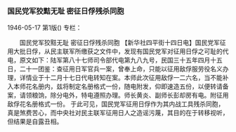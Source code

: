 ### 国民党军狡黠无耻  密征日俘残杀同胞

1946-05-17
第1版()
专栏：

　　国民党军狡黠无耻
    密征日俘残杀同胞
    【新华社四平街十四日电】国民党军征用大批日俘，从民主联军所缴获之文件中，发现有国民党军对征用日俘之可耻的代电，原文如下：陆军第八十七师司令部代电第九八九号，民国三十五年四月十五日，二十一团鉴：查征用日军官兵一案，曾奉上命，只能以征用敌俘服劳役名义办理，详情业于十二月十七日代电转知在案。本师此次征用敌俘一二六名，当不能补入本师花名册内，兹将制定名册格式一份，随电附发，仰即速造五份，以便转请备案，请领粮饷，除分电外，特电遵照办理。师长黄炎、副师长彭却房有电。附征用敌俘花名册格式一份。
    于此可见，国民党军征用日俘作为其内战工具残杀同胞，真是煞费苦心，而中央社对民主联军征用日人之造谣污蔑，其目的在于转移视听，但结果是自露丑相。
